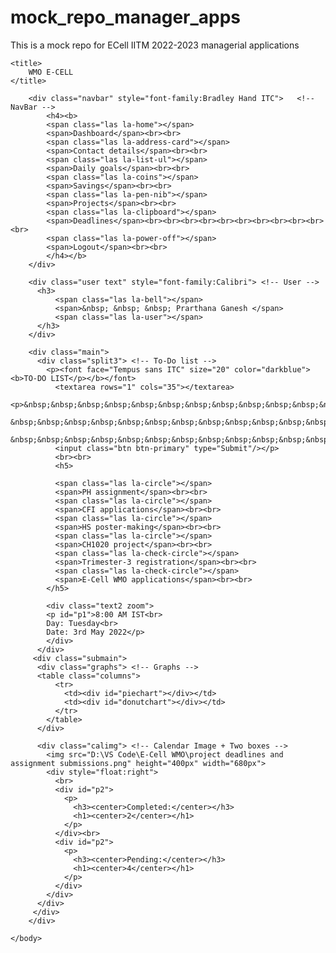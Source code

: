 # mock_repo_manager_apps
This is a mock repo for ECell IITM 2022-2023 managerial applications
<!DOCTYPE html>
<meta name="viewport" content="width=device-width, initial-scale=1.0">

<head>
    <script type="text/javascript" src="https://www.gstatic.com/charts/loader.js"></script>
    <script type="text/javascript">
        google.charts.load('current', {'packages':['corechart']});
        google.charts.setOnLoadCallback(drawAllChart);

      function drawAllChart() {

        var data = google.visualization.arrayToDataTable([
        ['Expenditure', 'Amount'],
          ['Food', 200],
          ['Savings', 350],
          ['Medical', 100],
          ['Coffee', 150],
          ['Study-related', 250],
          ['Phone bills', 180],
          ['Entertainment', 200]
        ]);

        var options = {
        title: 'BUDGET',
        height: 400,
        width: 500,
        legend: {'position': 'right'},
        titleTextStyle: {
                color: "black",               
                fontName: "Tempus sans ITC",    
                fontSize: 25,               
                bold: true,                 
            }
        };

        var chart = new google.visualization.PieChart(document.getElementById('piechart'));

        chart.draw(data, options);
      }
    </script>

<script type="text/javascript" src="https://www.gstatic.com/charts/loader.js"></script>
<script type="text/javascript">
  google.charts.load("current", {packages:["corechart"]});
  google.charts.setOnLoadCallback(drawStudyChart);
  function drawStudyChart() {
    var data = google.visualization.arrayToDataTable([
      ['Items', 'Cost'],
      ['Printout', 50],
      ['Stationary', 120],
      ['Notebooks', 80]
    ]);

    var options = {
      title: 'STUDY BUDGET',
      pieHole: 0.4,
      width: 500,
      height: 400,
      titleTextStyle: {
                color: "black",               
                fontName: "Tempus sans ITC",    
                fontSize: 25,               
                bold: true,                 
            }
    };

    var chart = new google.visualization.PieChart(document.getElementById('donutchart'));
    chart.draw(data, options);
  }
</script>

    <title>
        WMO E-CELL
    </title>
</head>
<link href="https://cdn.jsdelivr.net/npm/bootstrap@5.1.3/dist/css/bootstrap.min.css" rel="stylesheet" integrity="sha384-1BmE4kWBq78iYhFldvKuhfTAU6auU8tT94WrHftjDbrCEXSU1oBoqyl2QvZ6jIW3" crossorigin="anonymous">
<style>

.navbar{
  height: 100%;
  width: 13%;
  position: fixed;
  z-index: 2;
  top: 0;
  left: 0;
  padding-top: 20px;
  padding-left: 10px;
  color:white;
  background-color: rgb(0, 51, 117);

  display: flex;
  flex-wrap: wrap;
  flex-direction: column;
  min-width: 200px;
  min-height: 500px;
}

.main{
  display: flex;
  flex-wrap: wrap; 
  flex-direction: column;
  z-index: 0;
}

.submain{
  display: flex;
  flex-wrap: wrap;
  flex-direction: row;
  z-index: 1;
}
 
.user {
  height: 100%;
  width: 67%;
  position: fixed;
  z-index: 0;
  top: 0;

  display: flex;
  flex-direction: row;
  flex-wrap: wrap;
  min-width: 800px;
  min-height: 500px;

  background-color: white;
  color:midnightblue;
  margin-left: 1170px;
  margin-top: 20px;
}

.split3{
  height: 100%;
  width: 20%;
  z-index: 1;
  top: 0;
  overflow-x: hidden;
  margin-left: 230px;
  margin-top: 60px;

  display: flex;
  flex-direction: row;
  flex-wrap: wrap;
  min-width: 350px;
  min-height: 100px;
  max-height: 700px;
}

.right{
    right:0;
    background-color: rgb(255, 255, 255);
}

.graphs{
    margin-left: 518px;
    margin-top: -650px;
    background-color: white;
}

.calimg{
    margin-left: 580px;
    margin-top: -260px;
}

.text:hover{
  color: orange;
}

.text2:hover{
  color:darkcyan;
}

#p1{
  border: 3px solid orange;
  padding: 5%;
  font-family: "Algerian";
  font-size: 20px;
  margin-right: 20px;
  margin-left: 20px;
}

#p2{
  border: 3px solid orange;
  padding: 5%;
  width: 200px;
  height: 150px;
  margin-right: 30px;
  font-family: "Algerian";
}

.twoboxes{
  display: flex;
  flex-wrap: wrap;
}

.zoom{
  padding: 10px;
  transition: transform 0.2s;
}

.zoom:hover{
  transform: scale(1.1);
}

</style>

<link rel="stylesheet" href="https://maxst.icons8.com/vue-static/landings/line-awesome/line-awesome/1.3.0/css/line-awesome.min.css">
    <body>

        <div class="navbar" style="font-family:Bradley Hand ITC">   <!-- NavBar -->
            <h4><b>
            <span class="las la-home"></span>
            <span>Dashboard</span><br><br>
            <span class="las la-address-card"></span>
            <span>Contact details</span><br><br>
            <span class="las la-list-ul"></span>
            <span>Daily goals</span><br><br>
            <span class="las la-coins"></span>
            <span>Savings</span><br><br>
            <span class="las la-pen-nib"></span>
            <span>Projects</span><br><br>
            <span class="las la-clipboard"></span>
            <span>Deadlines</span><br><br><br><br><br><br><br><br><br><br><br>
            <span class="las la-power-off"></span>
            <span>Logout</span><br><br>
            </h4></b>
        </div>

        <div class="user text" style="font-family:Calibri"> <!-- User -->
          <h3>
              <span class="las la-bell"></span>
              <span>&nbsp; &nbsp; &nbsp; Prarthana Ganesh </span>
              <span class="las la-user"></span>
          </h3>
        </div>

        <div class="main">
          <div class="split3"> <!-- To-Do list -->
            <p><font face="Tempus sans ITC" size="20" color="darkblue"><b>TO-DO LIST</p></b></font>
              <textarea rows="1" cols="35"></textarea>
              <p>&nbsp;&nbsp;&nbsp;&nbsp;&nbsp;&nbsp;&nbsp;&nbsp;&nbsp;&nbsp;&nbsp;&nbsp;&nbsp;&nbsp;&nbsp;&nbsp;&nbsp;&nbsp;
              &nbsp;&nbsp;&nbsp;&nbsp;&nbsp;&nbsp;&nbsp;&nbsp;&nbsp;&nbsp;&nbsp;&nbsp;
              &nbsp;&nbsp;&nbsp;&nbsp;&nbsp;&nbsp;&nbsp;&nbsp;&nbsp;&nbsp;&nbsp;&nbsp;&nbsp;&nbsp;
              <input class="btn btn-primary" type="Submit"/></p>
              <br><br>
              <h5>
        
              <span class="las la-circle"></span>
              <span>PH assignment</span><br><br>
              <span class="las la-circle"></span>
              <span>CFI applications</span><br><br>
              <span class="las la-circle"></span>
              <span>HS poster-making</span><br><br>
              <span class="las la-circle"></span>
              <span>CH1020 project</span><br><br>
              <span class="las la-check-circle"></span>
              <span>Trimester-3 registration</span><br><br>
              <span class="las la-check-circle"></span>
              <span>E-Cell WMO applications</span><br><br>
            </h5>

            <div class="text2 zoom">
            <p id="p1">8:00 AM IST<br>
            Day: Tuesday<br>
            Date: 3rd May 2022</p>
            </div>
          </div>
         <div class="submain">
          <div class="graphs"> <!-- Graphs -->
          <table class="columns">
              <tr>
                <td><div id="piechart"></div></td>
                <td><div id="donutchart"></div></td>
              </tr>
            </table>
          </div>

          <div class="calimg"> <!-- Calendar Image + Two boxes -->
            <img src="D:\VS Code\E-Cell WMO\project deadlines and assignment submissions.png" height="400px" width="680px">
            <div style="float:right">
              <br>
              <div id="p2">
                <p>
                  <h3><center>Completed:</center></h3>
                  <h1><center>2</center></h1> 
                </p>
              </div><br>
              <div id="p2">
                <p>
                  <h3><center>Pending:</center></h3> 
                  <h1><center>4</center></h1>
                </p>
              </div>
            </div>
          </div>
         </div>  
        </div>

    </body>
</html>
